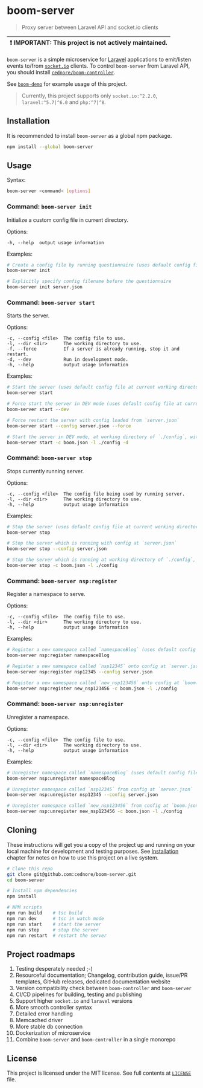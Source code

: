 # boom-server

> Proxy server between Laravel API and socket.io clients

| :exclamation: IMPORTANT: This project is not actively maintained. |
| ----------------------------------------------------------------- |

`boom-server` is a simple microservice for [Laravel](https://laravel.com) applications to emit/listen events to/from
[`socket.io`](https://socket.io/) clients. To control `boom-server` from Laravel API, you should install
[`cednore/boom-controller`](https://packagist.org/packages/cednore/boom-controller).

See [`boom-demo`](https://github.com/cednore/boom-demo) for example usage of this project.

> Currently, this project supports only `socket.io:^2.2.0`, `laravel:^5.7|^6.0` and `php:^7|^8`.

## Installation

It is recommended to install `boom-server` as a global npm package.

```bash
npm install --global boom-server
```

## Usage

Syntax:

```bash
boom-server <command> [options]
```

### Command: `boom-server init`

Initialize a custom config file in current directory.

Options:

```
-h, --help  output usage information
```

Examples:

```bash
# Create a config file by running questionnaire (uses default config file at current working directory)
boom-server init

# Explicitly specify config filename before the questionnaire
boom-server init server.json
```

### Command: `boom-server start`

Starts the server.

Options:

```
-c, --config <file>  The config file to use.
-l, --dir <dir>      The working directory to use.
-f, --force          If a server is already running, stop it and restart.
-d, --dev            Run in development mode.
-h, --help           output usage information
```

Examples:

```bash
# Start the server (uses default config file at current working directory)
boom-server start

# Force start the server in DEV mode (uses default config file at current working directory)
boom-server start --dev

# Force restart the server with config loaded from `server.json`
boom-server start --config server.json --force

# Start the server in DEV mode, at working directory of `./config`, with config loaded from `boom.json`
boom-server start -c boom.json -l ./config -d
```

### Command: `boom-server stop`

Stops currently running server.

Options:

```
-c, --config <file>  The config file being used by running server.
-l, --dir <dir>      The working directory to use.
-h, --help           output usage information
```

Examples:

```bash
# Stop the server (uses default config file at current working directory)
boom-server stop

# Stop the server which is running with config at `server.json`
boom-server stop --config server.json

# Stop the server which is running at working directory of `./config`, with config loaded from `boom.json`
boom-server stop -c boom.json -l ./config
```

### Command: `boom-server nsp:register`

Register a namespace to serve.

Options:

```
-c, --config <file>  The config file to use.
-l, --dir <dir>      The working directory to use.
-h, --help           output usage information
```

Examples:

```bash
# Register a new namespace called `namespaceBlog` (uses default config file at current working directory)
boom-server nsp:register namespaceBlog

# Register a new namespace called `nsp12345` onto config at `server.json`
boom-server nsp:register nsp12345 --config server.json

# Register a new namespace called `new_nsp123456` onto config at `boom.json`, in `./config` folder
boom-server nsp:register new_nsp123456 -c boom.json -l ./config
```

### Command: `boom-server nsp:unregister`

Unregister a namespace.

Options:

```
-c, --config <file>  The config file to use.
-l, --dir <dir>      The working directory to use.
-h, --help           output usage information
```

Examples:

```bash
# Unregister namespace called `namespaceBlog` (uses default config file at current working directory)
boom-server nsp:unregister namespaceBlog

# Unregister namespace called `nsp12345` from config at `server.json`
boom-server nsp:unregister nsp12345 --config server.json

# Unregister namespace called `new_nsp123456` from config at `boom.json`, in `./config` folder
boom-server nsp:unregister new_nsp123456 -c boom.json -l ./config
```

## Cloning

These instructions will get you a copy of the project up and running on your local machine for development and testing
purposes. See [Installation](#installation) chapter for notes on how to use this project on a live system.

```bash
# Clone this repo
git clone git@github.com:cednore/boom-server.git
cd boom-server

# Install npm dependencies
npm install

# NPM scripts
npm run build    # tsc build
npm run dev      # tsc in watch mode
npm run start    # start the server
npm run stop     # stop the server
npm run restart  # restart the server
```

## Project roadmaps

1. Testing desperately needed ;-)
2. Resourceful documentation; Changelog, contribution guide, issue/PR templates, GitHub releases, dedicated
   documentation website
3. Version compatibility check between `boom-controller` and `boom-server`
4. CI/CD pipelines for building, testing and publishing
5. Support higher `socket.io` and `laravel` versions
6. More smooth controller syntax
7. Detailed error handling
8. Memcached driver
9. More stable db connection
10. Dockerization of microservice
11. Combine `boom-server` and `boom-controller` in a single monorepo

## License

This project is licensed under the MIT license. See full contents at [`LICENSE`](LICENSE) file.
